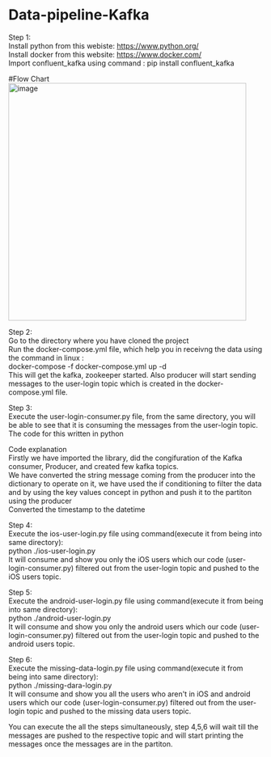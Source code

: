 # Data-pipeline-Kafka

Step 1: <br>
Install python from this webiste: https://www.python.org/ <br>
Install docker from this website: https://www.docker.com/ <br>
Import confluent_kafka using command : pip install confluent_kafka <br>


#Flow Chart <br>
<img width="470" alt="image" src="https://github.com/vijayrampatel/Data-pipeline-Kafka/assets/145386038/52db37eb-7b2c-4c36-a678-13fd01a4b576">

Step 2: <br>
Go to the directory where you have cloned the project<br>
Run the docker-compose.yml file, which help you in receivng the data using the command in linux : <br> </b> docker-compose -f docker-compose.yml up -d </b> <br>
This will get the kafka, zookeeper started. Also producer will start sending messages to the user-login topic which is created in the docker-compose.yml file.

Step 3: <br>
Execute the user-login-consumer.py file, from the same directory, you will be able to see that it is consuming the messages from the user-login topic. The code for this written in python  <br>

Code explanation<br>
Firstly we have imported the library, did the congifuration of the Kafka consumer, Producer, and created few kafka topics. <br>
We have converted the string message coming from the producer into the dictionary to operate on it, we have used the if conditioning to filter the data and by using the key values concept in python and push it to the partiton using the producer<br>
Converted the timestamp to the datetime<br>

Step 4:<br>
Execute the ios-user-login.py file using command(execute it from being into same directory):<br> python ./ios-user-login.py <br> 
It will consume and show you only the iOS users which our code (user-login-consumer.py) filtered out from the user-login topic and pushed to the iOS users topic. <br>

Step 5:<br>
Execute the android-user-login.py file using command(execute it from being into same directory):<br> python ./android-user-login.py <br>
It will consume and show you only the android users which our code (user-login-consumer.py) filtered out from the user-login topic and pushed to the android users topic. <br>

Step 6:<br>
Execute the missing-data-login.py file using command(execute it from being into same directory):<br> python ./missing-dara-login.py <br>
It will consume and show you all the users who aren't in iOS and android users which our code (user-login-consumer.py) filtered out from the user-login topic and pushed to the missing data users topic. <br>

You can execute the all the steps simultaneously, step 4,5,6 will wait till the messages are pushed to the respective topic and will start printing the messages once the messages are in the partiton.










